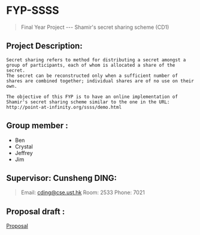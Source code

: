# FYP-SSSS
> Final Year Project --- Shamir's secret sharing scheme (CD1)

## Project Description:
    
    Secret sharing refers to method for distributing a secret amongst a group of participants, each of whom is allocated a share of the secret. 
    The secret can be reconstructed only when a sufficient number of shares are combined together; individual shares are of no use on their own.

    The objective of this FYP is to have an online implementation of Shamir's secret sharing scheme similar to the one in the URL:
    http://point-at-infinity.org/ssss/demo.html

## Group member :
* Ben
* Crystal
* Jeffrey
* Jim

## Supervisor: Cunsheng DING:
> Email: cding@cse.ust.hk
> Room: 2533
> Phone: 7021


## Proposal draft :
[Proposal](https://docs.google.com/document/d/1ssRn5Mdr7cZdHyzd_QNMyg-0iYVcA5LMTyV-qPE8NLQ/edit?pli=1)
